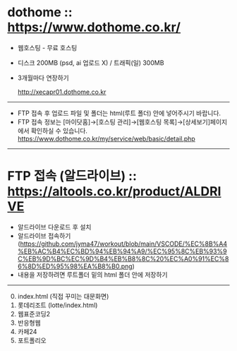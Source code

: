 # dothome :: https://www.dothome.co.kr/
+ 웹호스팅 - 무료 호스팅
+ 디스크 200MB (psd, ai 업로드 X) / 트래픽(일) 300MB
+ 3개월마다 연장하기
  
  http://xecapr01.dothome.co.kr
------

+ FTP 접속 후 업로드 파일 및 폴더는 html(루트 폴더) 안에 넣어주시기 바랍니다.
+ FTP 접속 정보는 [마이닷홈]→[호스팅 관리]→[웹호스팅 목록]→[상세보기]페이지에서 확인하실 수 있습니다.
  https://www.dothome.co.kr/my/service/web/basic/detail.php

-------

# FTP 접속 (알드라이브) :: https://altools.co.kr/product/ALDRIVE
+ 알드라이브 다운로드 후 설치
+ 알드라이브 접속하기 (https://github.com/jyma47/workout/blob/main/VSCODE/%EC%8B%A4%EB%AC%B4%EC%BD%94%EB%94%A9/%EC%95%8C%EB%93%9C%EB%9D%BC%EC%9D%B4%EB%B8%8C%20%EC%A0%91%EC%86%8D%ED%95%98%EA%B8%B0.png)
+ 내용을 저장하려면 루트폴더 밑의 html 폴더 안에 저장하기

-------
0. index.html (직접 꾸미는 대문화면)
1. 롯데리조트 (lotte/index.html)
2. 웹표준코딩2
3. 반응형웹
4. 카페24
5. 포트폴리오
